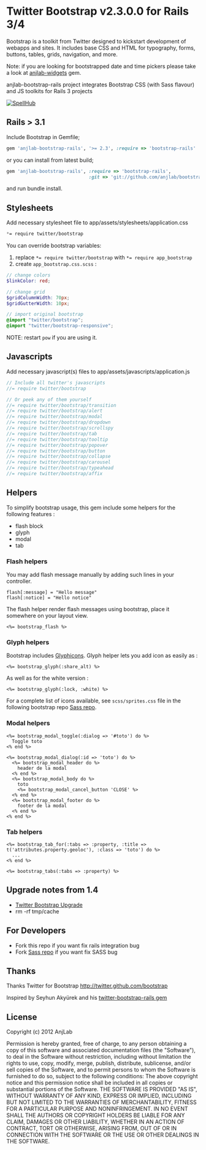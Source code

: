 # Twitter Bootstrap v2.3.0.0 for Rails 3/4
Bootstrap is a toolkit from Twitter designed to kickstart development of webapps and sites.
It includes base CSS and HTML for typography, forms, buttons, tables, grids, navigation, and more.

Note: if you are looking for bootstrapped date and time pickers please take a look at [anjlab-widgets](https://github.com/anjlab/anjlab-widgets) gem.


anjlab-bootstrap-rails project integrates Bootstrap CSS (with Sass flavour) and JS toolkits for Rails 3 projects

[![SpellHub](http://spellhub.com/projects/status/69)](http://spellhub.com/projects/project/69)

## Rails > 3.1
Include Bootstrap in Gemfile;

``` ruby
gem 'anjlab-bootstrap-rails', '>= 2.3', :require => 'bootstrap-rails'
```

or you can install from latest build;

``` ruby
gem 'anjlab-bootstrap-rails', :require => 'bootstrap-rails',
                              :git => 'git://github.com/anjlab/bootstrap-rails.git'
```

and run bundle install.

## Stylesheets

Add necessary stylesheet file to app/assets/stylesheets/application.css

``` css
*= require twitter/bootstrap
```

You can override bootstrap variables:

 1. replace `*= require twitter/bootstrap` with `*= require app_bootstrap`
 2. create `app_bootstrap.css.scss` :

```scss
// change colors
$linkColor: red;

// change grid
$gridColumnWidth: 70px;
$gridGutterWidth: 10px;

// import original bootstrap
@import "twitter/bootstrap";
@import "twitter/bootstrap-responsive";
```
 NOTE: restart `pow` if you are using it.

## Javascripts

Add necessary javascript(s) files to app/assets/javascripts/application.js

``` javascript
// Include all twitter's javascripts
//= require twitter/bootstrap

// Or peek any of them yourself
//= require twitter/bootstrap/transition
//= require twitter/bootstrap/alert
//= require twitter/bootstrap/modal
//= require twitter/bootstrap/dropdown
//= require twitter/bootstrap/scrollspy
//= require twitter/bootstrap/tab
//= require twitter/bootstrap/tooltip
//= require twitter/bootstrap/popover
//= require twitter/bootstrap/button
//= require twitter/bootstrap/collapse
//= require twitter/bootstrap/carousel
//= require twitter/bootstrap/typeahead
//= require twitter/bootstrap/affix
```

## Helpers

To simplify bootstrap usage, this gem include some helpers for the following features :

  - flash block
  - glyph
  - modal
  - tab

### Flash helpers


You may add flash message manually by adding such lines in your controller.

```
flash[:message] = "Hello message"
flash[:notice] = "Hello notice"
```

The flash helper render flash messages using bootstrap, place it somewhere on your layout view.

```
<%= bootstrap_flash %>
```

### Glyph helpers

Bootstrap includes [Glyphicons](http://glyphicons.com/).
Glyph helper lets you add icon as easily as :

```
<%= bootstrap_glyph(:share_alt) %>
```

As well as for the white version :

```
<%= bootstrap_glyph(:lock, :white) %>
```

For a complete list of icons available, see `scss/sprites.css` file in the following bootstrap repo [Sass repo](https://github.com/yury/bootstrap/).

### Modal helpers

```
<%= bootstrap_modal_toggle(:dialog => '#toto') do %>
  Toggle toto
<% end %>

<%= bootstrap_modal_dialog(:id => 'toto') do %>
  <%= bootstrap_modal_header do %>
    header de la modal
  <% end %>
  <%= bootstrap_modal_body do %>
    toto
    <%= bootstrap_modal_cancel_button 'CLOSE' %>
  <% end %>
  <%= bootstrap_modal_footer do %>
    footer de la modal
  <% end %>
<% end %>
```

### Tab helpers


```
<%= bootstrap_tab_for(:tabs => :property, :title => t('attributes.property.geoloc'), :class => 'toto') do %>
  ...
<% end %>

<%= bootstrap_tabs(:tabs => :property) %>
```

## Upgrade notes from 1.4

 - [Twitter Bootstrap Upgrade](http://twitter.github.com/bootstrap/upgrading.html)
 - rm -rf tmp/cache

## For Developers

 - Fork this repo if you want fix rails integration bug
 - Fork [Sass repo](https://github.com/yury/bootstrap) if you want fix SASS bug
        
## Thanks
Thanks Twitter for Bootstrap
http://twitter.github.com/bootstrap

Inspired by Seyhun Akyürek and his [twitter-bootstrap-rails gem](https://github.com/seyhunak/twitter-bootstrap-rails)


## License
Copyright (c) 2012 AnjLab

Permission is hereby granted, free of charge, to any person obtaining a copy of this software and associated documentation files (the "Software"), to deal in the Software without restriction, including without limitation the rights to use, copy, modify, merge, publish, distribute, sublicense, and/or sell copies of the Software, and to permit persons to whom the Software is furnished to do so, subject to the following conditions:
The above copyright notice and this permission notice shall be included in all copies or substantial portions of the Software.
THE SOFTWARE IS PROVIDED "AS IS", WITHOUT WARRANTY OF ANY KIND, EXPRESS OR IMPLIED, INCLUDING BUT NOT LIMITED TO THE WARRANTIES OF MERCHANTABILITY, FITNESS FOR A PARTICULAR PURPOSE AND NONINFRINGEMENT. IN NO EVENT SHALL THE AUTHORS OR COPYRIGHT HOLDERS BE LIABLE FOR ANY CLAIM, DAMAGES OR OTHER LIABILITY, WHETHER IN AN ACTION OF CONTRACT, TORT OR OTHERWISE, ARISING FROM, OUT OF OR IN CONNECTION WITH THE SOFTWARE OR THE USE OR OTHER DEALINGS IN THE SOFTWARE.
